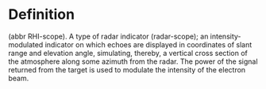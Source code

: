 # Definition

(abbr RHI-scope). A type of radar indicator (radar-scope); an
intensity-modulated indicator on which echoes are displayed in
coordinates of slant range and elevation angle, simulating, thereby, a
vertical cross section of the atmosphere along some azimuth from the
radar. The power of the signal returned from the target is used to
modulate the intensity of the electron beam.
